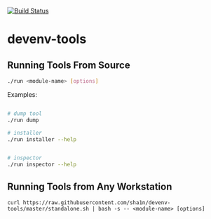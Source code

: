 [![Build Status](https://travis-ci.org/sha1n/devenv-tools.svg?branch=master)](https://travis-ci.org/sha1n/devenv-tools)

# devenv-tools

## Running Tools From Source

```bash
./run <module-name> [options]
```

Examples:
```bash

# dump tool
./run dump

# installer
./run installer --help


# inspector
./run inspector --help

```

## Running Tools from Any Workstation

`curl https://raw.githubusercontent.com/sha1n/devenv-tools/master/standalone.sh | bash -s -- <module-name> [options]`
